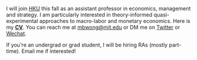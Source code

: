 I will join [HKU](https://www.hkubs.hku.hk/) this fall as an assistant professor in economics, management and strategy. I am particularly interested in theory-informed quasi-experimental approaches to macro-labor and monetary economics. Here is my __[CV](/pdf/CV.pdf)__. You can reach me at [mbwong@mit.edu](mailto:mbwong@mit.edu) or DM me on [Twitter](https://twitter.com/mbwong) or [Wechat](weixin://dl/chat?mblwong). 

If you're an undergrad or grad student, I will be hiring RAs (mostly part-time). Email me if interested! 
